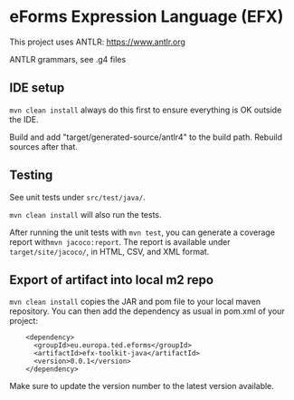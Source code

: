 # eForms Expression Language (EFX)

This project uses ANTLR: https://www.antlr.org

ANTLR grammars, see .g4 files

## IDE setup

`mvn clean install` always do this first to ensure everything is OK outside the IDE.

Build and add "target/generated-source/antlr4" to the build path.
Rebuild sources after that.

## Testing

See unit tests under `src/test/java/`.

`mvn clean install` will also run the tests.

After running the unit tests with `mvn test`, you can generate a coverage report with`mvn jacoco:report`.
The report is available under `target/site/jacoco/`, in HTML, CSV, and XML format.

## Export of artifact into local m2 repo

`mvn clean install` copies the JAR and pom file to your local maven repository.
You can then add the dependency as usual in pom.xml of your project:

```
    <dependency>
      <groupId>eu.europa.ted.eforms</groupId>
      <artifactId>efx-toolkit-java</artifactId>
      <version>0.0.1</version>
    </dependency>
```

Make sure to update the version number to the latest version available.